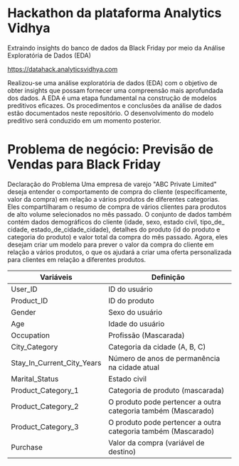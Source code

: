 # Hackathon da plataforma Analytics Vidhya
Extraindo insights do banco de dados da Black Friday por meio da Análise Exploratória de Dados (EDA)

https://datahack.analyticsvidhya.com

Realizou-se uma análise exploratória de dados (EDA) com o objetivo de obter insights que possam fornecer uma compreensão mais aprofundada dos dados. 
A EDA é uma etapa fundamental na construção de modelos preditivos eficazes. Os procedimentos e conclusões da análise de dados estão documentados neste repositório. 
O desenvolvimento do modelo preditivo será conduzido em um momento posterior.

# Problema de negócio: Previsão de Vendas para Black Friday

Declaração do Problema Uma empresa de varejo "ABC Private Limited" deseja entender o comportamento de compra do cliente (especificamente, valor da compra) em relação a vários produtos de diferentes categorias. Eles compartilharam o resumo de compra de vários clientes para produtos de alto volume selecionados no mês passado. O conjunto de dados também contém dados demográficos do cliente (idade, sexo, estado civil, tipo_de_ cidade, estado_de_cidade_cidade), detalhes do produto (id do produto e categoria do produto) e valor total da compra do mês passado. Agora, eles desejam criar um modelo para prever o valor da compra do cliente em relação a vários produtos, o que os ajudará a criar uma oferta personalizada para clientes em relação a diferentes produtos.


<table>
<thead>
<tr>
<th>Variáveis</th>
<th>Definição</th>
</tr>
</thead>
<tbody>
<tr>
<td>User_ID</td>
<td>ID do usuário</td>
</tr>
<tr>
<td>Product_ID</td>
<td>ID do produto</td>
</tr>
<tr>
<td>Gender</td>
<td>Sexo do usuário</td>
</tr>
<tr>
<td>Age</td>
<td>Idade do usuário</td>
</tr>
<tr>
<td>Occupation</td>
<td>Profissão (Mascarada)</td>
</tr>
<tr>
<td>City_Category</td>
<td>Categoria da cidade (A, B, C)</td>
</tr>
<tr>
<td>Stay_In_Current_City_Years</td>
<td>Número de anos de permanência na cidade atual</td>
</tr>
<tr>
<td>Marital_Status</td>
<td>Estado civil</td>
</tr>
<tr>
<td>Product_Category_1</td>
<td>Categoria de produto (mascarada)</td>
</tr>
<tr>
<td>Product_Category_2</td>
<td>O produto pode pertencer a outra categoria também (Mascarado)</td>
</tr>
<tr>
<td>Product_Category_3</td>
<td>O produto pode pertencer a outra categoria também (Mascarado)</td>
</tr>
<tr>
<td>Purchase</td>
<td>Valor da compra (variável de destino)</td>
</tr>
</tbody>
</table>
